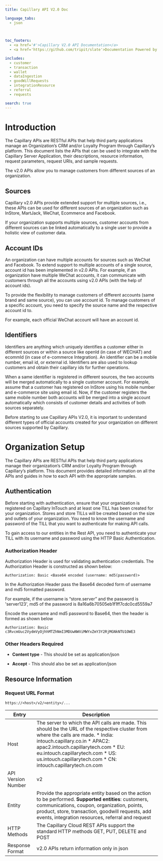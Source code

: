 ```yaml
---
title: Capillary API V2.0 Doc

language_tabs:
  - json
  
  

toc_footers:
  - <a href='#'>Capillary V2.0 API Documentation</a>
  - <a href='https://github.com/tripit/slate'>Documentation Powered by Slate</a>

includes:
  - customer
  - transaction
  - wallet
  - dataIngestion
  - goodWillRequests
  - integrationResource
  - referral
  - requests

search: true
---
```


# Introduction

The Capillary APIs are RESTful APIs that help third party applications manage an Organization’s CRM and/or Loyalty Program through Capillary’s platform. This document lists the APIs that can be used to integrate with the Capillary Server Application, their descriptions, resource information, request parameters, request URIs, and sample requests.

The v2.0 APIs allow you to manage customers from different sources of an organization.

## Sources
Capillary v2.0 APIs provide extended support for multiple sources, i.e., these APIs can be used for different sources of an organization such as InStore, MartJack, WeChat, Ecommerce and Facebook. 

If your organization supports multiple sources, customer accounts from different sources can be linked automatically to a single user to provide a holistic view of customer data.

## Account IDs
An organization can have multiple accounts for sources such as WeChat and Facebook. To extend support to multiple accounts of a single source, account id has been implemented in v2.0 APIs. For example, if an organization have multiple WeChat accounts, it can communicate with customers through all the accounts using v2.0 APIs (with the help of account ids). 

To provide the flexibility to manage customers of different accounts (same brand and same source), you can use account id. To manage customers of a specific account, you need to specify the source name and the respective account id to.  

For example, each official WeChat account will have an account id.

## Identifiers
Identifiers are anything which uniquely identifies a customer either in different sources or within a source like openId (in case of WECHAT) and ecommId (in case of e-commerce Integration). An identifier can be a mobile number, email id, or external id. Identifiers are also used to lookup customers and obtain their capillary ids for further operations.

When a same identifier is registered in different sources, the two accounts will be merged automatically to a single customer account. For example, assume that a customer has registered on InStore using his mobile number and e-commerce site using email id. Now, if the customer registers the same mobile number both accounts will be merged into a single account automatically which consists of customer details and activities of both sources separately.

Before starting to use Capillary APIs V2.0, it is important to understand different types of official accounts created for your organization on different sources supported by Capillary. 


# Organization Setup
The Capillary APIs are RESTful APIs that help third party applications manage their organization’s CRM and/or Loyalty Program through Capillary’s platform. This document provides detailed information on all the APIs and guides in how to each API with the appropriate samples.

## Authentication
Before starting with authentication, ensure that your organization is registered on Capillary InTouch and at least one TILL has been created for your organization. Stores and store TILLs will be created based on the size and outlets of your organization. You need to know the username and password of the TILL that you want to authenticate for making API calls. 

<aside class="notice"> To gain access to our entities in the Rest API, you need to authenticate your TILL with its username and password using the HTTP Basic Authentication.</aside>

### Authorization Header
Authorization Header is used for validating authentication credentials. The Authorization Header is constructed as shown below:

`Authorization: Basic <Base64 encoded (username: md5(password)>`

In the Authorization Header pass the Base64 decoded form of username and md5 formatted password.

For example, if the username is “store.server” and the password is 'server123', md5 of the password is 8a16a6b70505eb1f1ff7cdc0cd5559a7

Encode the username and md5 password to Base64, then the header is formed as shown below

`Authorization: Basic c3RvcmUuc2VydmVyOjhhMTZhNmI3MDUwNWViMWYxZmY3Y2RjMGNkNTU1OWE3`

### Other Headers Required
* **Content type** - This should be set as application/json

* **Accept** - This should also be set as application/json

## Resource Information

### Request URL Format	
`https://<host>/v2/<entity>/...`

Entry | Description
----- | -----------
Host | The server to which the API calls are made. This should be the URL of the respective cluster from where the calls are made. * India: intouch.capillary.co.in * APAC2: apac2.intouch.capillarytech.com * EU: eu.intouch.capillarytech.com * US: us.intouch.capillarytech.com * CN: intouch.capillarytech.cn.com
API Version Number | v2
Entity | Provide the appropriate entity based on the action to be performed. **Supported entities**: customers, communications, coupon, organization, points, product, store, transaction, goodwill requests, add events, integration resources, referral and request
HTTP Methods | The Capillary Cloud REST APIs support the standard HTTP methods GET,  PUT, DELETE and POST
Response Format | v2.0 APIs return information only in json






